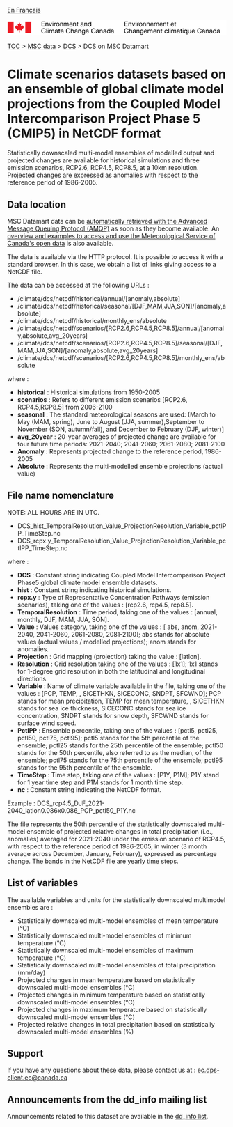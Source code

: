 [En Français](readme_dcs-datamart_fr.md)

![ECCC logo](../../img_eccc-logo.png)

[TOC](../../readme_en.md) > [MSC data](../readme_en.md) > [DCS](readme_dcs_en.md) > DCS on MSC Datamart

# Climate scenarios datasets based on an ensemble of global climate model projections from the Coupled Model Intercomparison Project Phase 5 (CMIP5) in NetCDF format

Statistically downscaled multi-model ensembles of modelled output and projected changes are available for historical simulations and three emission scenarios, RCP2.6, RCP4.5, RCP8.5, at a 10km resolution.  Projected changes are expressed as anomalies with respect to the reference period of 1986-2005.

## Data location

MSC Datamart data can be [automatically retrieved with the Advanced Message Queuing Protocol (AMQP)](../../msc-datamart/amqp_en.md) as soon as they become available. An [overview and examples to access and use the Meteorological Service of Canada's open data](../../usage/readme_en.md) is also available.

The data is available via the HTTP protocol. It is possible to access it with a standard browser. In this case, we obtain a list of links giving access to a NetCDF file.

The data can be accessed at the following URLs :

* /climate/dcs/netcdf/historical/annual/[anomaly,absolute]
* /climate/dcs/netcdf/historical/seasonal/[DJF,MAM,JJA,SON]/[anomaly,absolute]
* /climate/dcs/netcdf/historical/monthly_ens/absolute
* /climate/dcs/netcdf/scenarios/[RCP2.6,RCP4.5,RCP8.5]/annual/[anomaly,absolute,avg_20years]                                                                  
* /climate/dcs/netcdf/scenarios/[RCP2.6,RCP4.5,RCP8.5]/seasonal/[DJF,MAM,JJA,SON]/[anomaly,absolute,avg_20years]                                                                             
* /climate/dcs/netcdf/scenarios/[RCP2.6,RCP4.5,RCP8.5]/monthly_ens/absolute

where :

* __historical__ : Historical simulations from 1950-2005
* __scenarios__ : Refers to different emission scenarios [RCP2.6, RCP4.5,RCP8.5] from 2006-2100
* __seasonal__ : The standard meteorological seasons are used: (March to May (MAM, spring), June to August (JJA, summer),September to November (SON, autumn/fall), and December to February (DJF, winter)]
* __avg_20year__ : 20-year averages of projected change are available for four future time periods: 2021-2040; 2041-2060; 2061-2080; 2081-2100
* __Anomaly__ : Represents projected change to the reference period, 1986-2005
* __Absolute__ : Represents the multi-modelled ensemble projections (actual value)

## File name nomenclature 

NOTE: ALL HOURS ARE IN UTC.

* DCS_hist_TemporalResolution_Value_ProjectionResolution_Variable_pctlPP_TimeStep.nc
* DCS_rcpx.y_TemporalResolution_Value_ProjectionResolution_Variable_pctlPP_TimeStep.nc

where :

* __DCS__ : Constant string indicating Coupled Model Intercomparison Project Phase5 global climate model ensemble datasets.
* __hist__ : Constant string indicating historical simulations.
* __rcpx.y__ : Type of Representative Concentration Pathways (emission scenarios), taking one of the values : [rcp2.6, rcp4.5, rcp8.5].
* __TemporalResolution__ : Time period, taking one of the values : [annual, monthly, DJF, MAM, JJA, SON].
* __Value__ : Values category, taking one of the values :  [ abs, anom, 2021-2040, 2041-2060, 2061-2080, 2081-2100]; abs stands for absolute values (actual values / modelled projections); anom stands for anomalies.
* __Projection__ : Grid mapping (projection) taking the value : [latlon].
* __Resolution__ : Grid resolution taking one of the values : [1x1]; 1x1 stands for 1-degree grid resolution in both the latitudinal and longitudinal directions.
* __Variable__ : Name of climate variable available in the file, taking one of the values : [PCP, TEMP, , SICETHKN, SICECONC, SNDPT, SFCWND]; PCP stands for mean precipitation, TEMP for mean temperature, , SICETHKN stands for sea ice thickness, SICECONC stands for sea ice concentration, SNDPT stands for snow depth, SFCWND stands for surface wind speed.
* __PctlPP__ : Ensemble percentile, taking one of the values : [pctl5, pctl25, pctl50, pctl75, pctl95]; pctl5 stands for the 5th percentile of the ensemble; pctl25 stands for the 25th percentile of the ensemble; pctl50 stands for the 50th percentile, also referred to as the median, of the ensemble; pctl75 stands for the 75th percentile of the ensemble; pctl95 stands for the 95th percentile of the ensemble.
* __TimeStep__ : Time step, taking one of the values : [P1Y, P1M]; P1Y stand for 1 year time step and P1M stands for 1 month time step.
* __nc__ : Constant string indicating the NetCDF format.

Example : DCS_rcp4.5_DJF_2021-2040_latlon0.086x0.086_PCP_pctl50_P1Y.nc

The file represents the 50th percentile of the statistically downscaled multi-model ensemble of projected relative changes in total precipitation (i.e., anomalies) averaged for 2021-2040 under the emission scenario of RCP4.5, with respect to the reference period of 1986-2005, in winter (3 month average across December, January, February), expressed as percentage change. The bands in the NetCDF file are yearly time steps.

## List of variables

The available variables and units for the statistically downscaled multimodel ensembles are :

* Statistically downscaled multi-model ensembles of mean temperature (°C)
* Statistically downscaled multi-model ensembles of minimum temperature (°C)
* Statistically downscaled multi-model ensembles of maximum temperature (°C)
* Statistically downscaled multi-model ensembles of total precipitation (mm/day)
* Projected changes in mean temperature based on statistically downscaled multi-model ensembles (°C)
* Projected changes in minimum temperature based on statistically downscaled multi-model ensembles (°C)
* Projected changes in maximum temperature based on statistically downscaled multi-model ensembles (°C)
* Projected relative changes in total precipitation based on statistically downscaled multi-model ensembles (%)

## Support

If you have any questions about these data, please contact us at : ec.dps-client.ec@canada.ca

## Announcements from the dd_info mailing list 

Announcements related to this dataset are available in the [dd_info list](https://lists.ec.gc.ca/cgi-bin/mailman/listinfo/dd_info).


